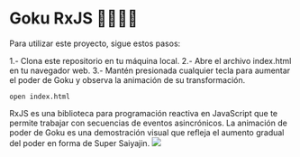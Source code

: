 # Goku RxJS 🐉💥💪🏻

Para utilizar este proyecto, sigue estos pasos:

1.- Clona este repositorio en tu máquina local.
2.- Abre el archivo index.html en tu navegador web.
3.- Mantén presionada cualquier tecla para aumentar el poder de Goku y observa la animación de su transformación.

    open index.html
    

RxJS es una biblioteca para programación reactiva en JavaScript que te permite trabajar con secuencias de eventos asincrónicos. La animación de poder de Goku es una demostración visual que refleja el aumento gradual del poder en forma de Super Saiyajin.
![](https://metadata.com.pe/images/works/goku_rxjs.png)
